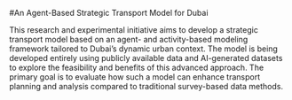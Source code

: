#An Agent-Based Strategic Transport Model for Dubai

This research and experimental initiative aims to develop a strategic transport model based on an agent- and activity-based modeling framework tailored to Dubai’s dynamic urban context. The model is being developed entirely using publicly available data and AI-generated datasets to explore the feasibility and benefits of this advanced approach. The primary goal is to evaluate how such a model can enhance transport planning and analysis compared to traditional survey-based data methods.
